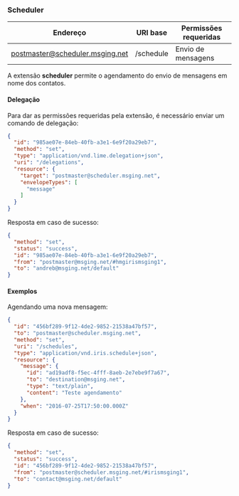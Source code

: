 ### Scheduler
| Endereço                        | URI base     | Permissões requeridas   | 
|---------------------------------|--------------|-------------------------|
| postmaster@scheduler.msging.net | /schedule    | Envio de mensagens      |

A extensão **scheduler** permite o agendamento do envio de mensagens em nome dos contatos.

#### Delegação
Para dar as permissões requeridas pela extensão, é necessário enviar um comando de delegação:

```json
{  
  "id": "985ae07e-84eb-40fb-a3e1-6e9f20a29eb7",
  "method": "set",
  "type": "application/vnd.lime.delegation+json",
  "uri": "/delegations",
  "resource": {  
    "target": "postmaster@scheduler.msging.net",
    "envelopeTypes": [  
      "message"
    ]
  }
}
```
Resposta em caso de sucesso:
```json
{
  "method": "set",
  "status": "success",
  "id": "985ae07e-84eb-40fb-a3e1-6e9f20a29eb7",
  "from": "postmaster@msging.net/#hmgirismsging1",
  "to": "andreb@msging.net/default"
}
```

#### Exemplos
Agendando uma nova mensagem:
```json
{  
  "id": "456bf289-9f12-4de2-9852-21538a47bf57",
  "to": "postmaster@scheduler.msging.net",
  "method": "set",
  "uri": "/schedules",
  "type": "application/vnd.iris.schedule+json",
  "resource": {  
    "message": {  
      "id": "ad19adf8-f5ec-4fff-8aeb-2e7ebe9f7a67",
      "to": "destination@msging.net",
      "type": "text/plain",
      "content": "Teste agendamento"
    },
    "when": "2016-07-25T17:50:00.000Z"
  }
}
```

Resposta em caso de sucesso:
```json
{  
  "method": "set",
  "status": "success",
  "id": "456bf289-9f12-4de2-9852-21538a47bf57",
  "from": "postmaster@scheduler.msging.net/#irismsging1",
  "to": "contact@msging.net/default"
}
```
